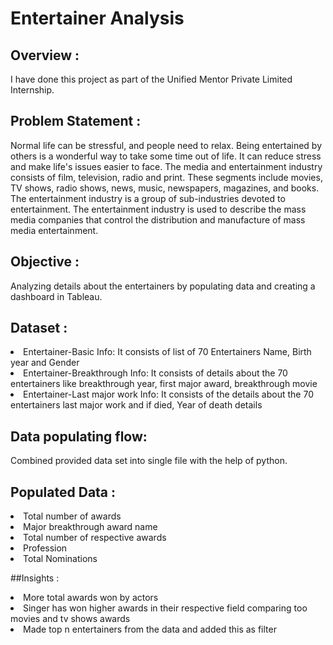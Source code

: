 # Entertainer Analysis

## Overview :
  I have done this project as part of the Unified Mentor Private Limited Internship. 

## Problem Statement :
  Normal life can be stressful, and people need to relax. Being entertained by others is a
wonderful way to take some time out of life. It can reduce stress and make life's issues
easier to face. The media and entertainment industry consists of film, television, radio
and print. These segments include movies, TV shows, radio shows, news, music,
newspapers, magazines, and books. The entertainment industry is a group of
sub-industries devoted to entertainment. The entertainment industry is used to
describe the mass media companies that control the distribution and manufacture of
mass media entertainment.

## Objective :
  Analyzing details about the entertainers by populating data and creating a dashboard in Tableau.

## Dataset :
  <li>Entertainer-Basic Info: It consists of list of 70 Entertainers Name, Birth year and Gender</li>
  <li>Entertainer-Breakthrough Info: It consists of details about the 70 entertainers like breakthrough year, first major award, breakthrough movie </li>
  <li>Entertainer-Last major work Info: It consists of the details about the 70 entertainers last major work and if died, Year of death details</li>

## Data populating flow:
  Combined provided data set into single file with the help of python.

## Populated Data :
  <li>Total number of awards</li>
  <li>Major breakthrough award name</li>
  <li>Total number of respective awards</li>
  <li>Profession</li>
  <li>Total Nominations</li>

##Insights :
  <li>More total awards won by actors</li>
  <li>Singer has won higher awards in their respective field comparing too movies and tv shows awards</li>
  <li>Made top n entertainers from the data and added this as filter</li>
  
  
  
